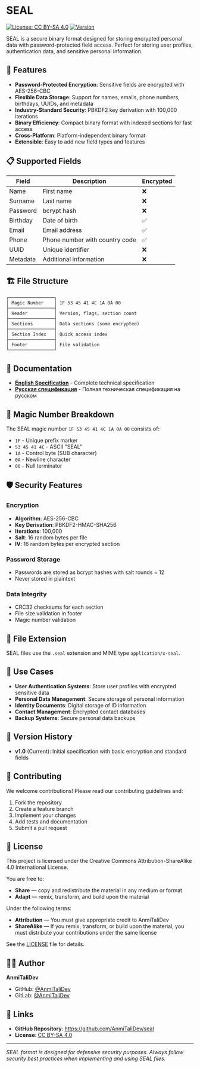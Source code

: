# SEAL

[![License: CC BY-SA 4.0](https://img.shields.io/badge/License-CC_BY--SA_4.0-lightgrey.svg)](https://creativecommons.org/licenses/by-sa/4.0/)
[![Version](https://img.shields.io/badge/Version-1.0-blue.svg)](https://github.com/AnmiTaliDev/seal)

SEAL is a secure binary format designed for storing encrypted personal data with password-protected field access. Perfect for storing user profiles, authentication data, and sensitive personal information.

## 🔐 Features

- **Password-Protected Encryption**: Sensitive fields are encrypted with AES-256-CBC
- **Flexible Data Storage**: Support for names, emails, phone numbers, birthdays, UUIDs, and metadata
- **Industry-Standard Security**: PBKDF2 key derivation with 100,000 iterations
- **Binary Efficiency**: Compact binary format with indexed sections for fast access
- **Cross-Platform**: Platform-independent binary format
- **Extensible**: Easy to add new field types and features

## 📋 Supported Fields

| Field | Description | Encrypted |
|-------|-------------|-----------|
| Name | First name | ❌ |
| Surname | Last name | ❌ |
| Password | bcrypt hash | ❌ |
| Birthday | Date of birth | ✅ |
| Email | Email address | ✅ |
| Phone | Phone number with country code | ✅ |
| UUID | Unique identifier | ❌ |
| Metadata | Additional information | ❌ |

## 🏗️ File Structure

```
┌─────────────────┐
│ Magic Number    │ 1F 53 45 41 4C 1A 0A 00
├─────────────────┤
│ Header          │ Version, flags, section count
├─────────────────┤
│ Sections        │ Data sections (some encrypted)
├─────────────────┤
│ Section Index   │ Quick access index
├─────────────────┤
│ Footer          │ File validation
└─────────────────┘
```

## 📖 Documentation

- **[English Specification](SEAL_FORMAT_SPEC.md)** - Complete technical specification
- **[Русская спецификация](SEAL_FORMAT_SPEC-RU.md)** - Полная техническая спецификация на русском

## 🔧 Magic Number Breakdown

The SEAL magic number `1F 53 45 41 4C 1A 0A 00` consists of:

- `1F` - Unique prefix marker
- `53 45 41 4C` - ASCII "SEAL"
- `1A` - Control byte (SUB character)
- `0A` - Newline character
- `00` - Null terminator

## 🛡️ Security Features

### Encryption
- **Algorithm**: AES-256-CBC
- **Key Derivation**: PBKDF2-HMAC-SHA256
- **Iterations**: 100,000
- **Salt**: 16 random bytes per file
- **IV**: 16 random bytes per encrypted section

### Password Storage
- Passwords are stored as bcrypt hashes with salt rounds = 12
- Never stored in plaintext

### Data Integrity
- CRC32 checksums for each section
- File size validation in footer
- Magic number validation

## 📁 File Extension

SEAL files use the `.seal` extension and MIME type `application/x-seal`.

## 🎯 Use Cases

- **User Authentication Systems**: Store user profiles with encrypted sensitive data
- **Personal Data Management**: Secure storage of personal information
- **Identity Documents**: Digital storage of ID information
- **Contact Management**: Encrypted contact databases
- **Backup Systems**: Secure personal data backups

## 🔄 Version History

- **v1.0** (Current): Initial specification with basic encryption and standard fields

## 🤝 Contributing

We welcome contributions! Please read our contributing guidelines and:

1. Fork the repository
2. Create a feature branch
3. Implement your changes
4. Add tests and documentation
5. Submit a pull request

## 📄 License

This project is licensed under the Creative Commons Attribution-ShareAlike 4.0 International License.

You are free to:
- **Share** — copy and redistribute the material in any medium or format
- **Adapt** — remix, transform, and build upon the material

Under the following terms:
- **Attribution** — You must give appropriate credit to AnmiTaliDev
- **ShareAlike** — If you remix, transform, or build upon the material, you must distribute your contributions under the same license

See the [LICENSE](https://creativecommons.org/licenses/by-sa/4.0/) file for details.

## 👨‍💻 Author

**AnmiTaliDev**
- GitHub: [@AnmiTaliDev](https://github.com/AnmiTaliDev)
- GitLab: [@AnmiTaliDev](https://gitlab.com/AnmiTaliDev)

## 🔗 Links

- **GitHub Repository**: https://github.com/AnmiTaliDev/seal
- **License**: [CC BY-SA 4.0](https://creativecommons.org/licenses/by-sa/4.0/)

---

*SEAL format is designed for defensive security purposes. Always follow security best practices when implementing and using SEAL files.*